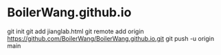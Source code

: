 # BoilerWang.github.io
git init
git add jianglab.html
git remote add origin https://github.com/BoilerWang/BoilerWang.github.io.git
git push -u origin main
